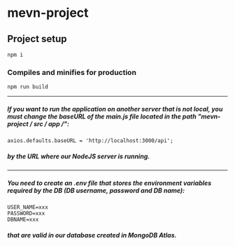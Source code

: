 # mevn-project

## Project setup
```
npm i
```

### Compiles and minifies for production
```
npm run build
```
------------

##### If you want to run the application on another server that is not local, you must change the baseURL of the main.js file located in the path "mevn-project / src / app /":
```
axios.defaults.baseURL = 'http://localhost:3000/api';
```

##### by the URL where our NodeJS server is running.
------------

##### You need to create an .env file that stores the environment variables required by the DB (DB username, password and DB name):
```
USER_NAME=xxx
PASSWORD=xxx
DBNAME=xxx
```
##### that are valid in our database created in MongoDB Atlas.
